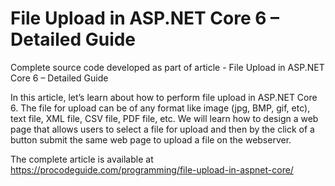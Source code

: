 # File Upload in ASP.NET Core 6 – Detailed Guide
Complete source code developed as part of article - File Upload in ASP.NET Core 6 – Detailed Guide

In this article, let’s learn about how to perform file upload in ASP.NET Core 6. The file for upload can be of any format like image (jpg, BMP, gif, etc), text file, XML file, CSV file, PDF file, etc. We will learn how to design a web page that allows users to select a file for upload and then by the click of a button submit the same web page to upload a file on the webserver.

The complete article is available at https://procodeguide.com/programming/file-upload-in-aspnet-core/
